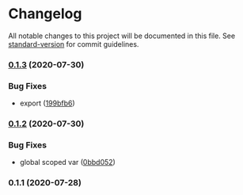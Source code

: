# Changelog

All notable changes to this project will be documented in this file. See [standard-version](https://github.com/conventional-changelog/standard-version) for commit guidelines.

### [0.1.3](https://github.com/harryy2510/pubsub/compare/v0.1.2...v0.1.3) (2020-07-30)


### Bug Fixes

* export ([199bfb6](https://github.com/harryy2510/pubsub/commit/199bfb647e41b2fdd5ea4a57b7a203e40e902b82))

### [0.1.2](https://github.com/harryy2510/pubsub/compare/v0.1.1...v0.1.2) (2020-07-30)


### Bug Fixes

* global scoped var ([0bbd052](https://github.com/harryy2510/pubsub/commit/0bbd0522eca8d74e74423175bed8175bb3749cf6))

### 0.1.1 (2020-07-28)
